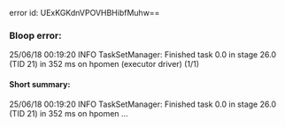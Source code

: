 error id: UExKGKdnVPOVHBHibfMuhw==
### Bloop error:

25/06/18 00:19:20 INFO TaskSetManager: Finished task 0.0 in stage 26.0 (TID 21) in 352 ms on hpomen (executor driver) (1/1)
#### Short summary: 

25/06/18 00:19:20 INFO TaskSetManager: Finished task 0.0 in stage 26.0 (TID 21) in 352 ms on hpomen ...